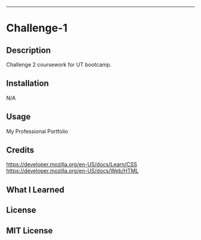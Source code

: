 --------------------------------
# Challenge-1

## Description
Challenge 2 coursework for UT bootcamp.

## Installation
N/A
## Usage
My Professional Portfolio

## Credits
https://developer.mozilla.org/en-US/docs/Learn/CSS
https://developer.mozilla.org/en-US/docs/Web/HTML

## What I Learned


## License
MIT License
-------------------------------------